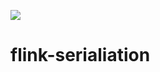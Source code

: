 [![](https://jitpack.io/v/smueller18/flink-serialization.svg)](https://jitpack.io/#smueller18/flink-serialization)

# flink-serialiation